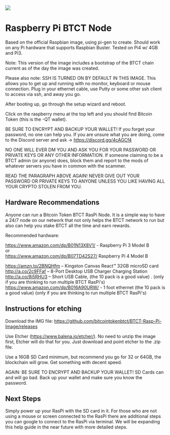 <img src="https://raw.githubusercontent.com/bitcointokenbtct/Official-Images/master/raspinode.jpg">

# Raspberry Pi BTCT Node

Based on the official Raspbian image, using pi-gen to create. Should work on any Pi hardware that supports Raspbian Buster. Tested on Pi4 w/ 4GB and Pi3.

Note: This version of the image includes a bootstrap of the BTCT chain current as of the day the image was created.

Please also note:  SSH IS TURNED ON BY DEFAULT IN THIS IMAGE.  This allows you to get up and running with no monitor, keyboard or mouse connection.  Plug in your ethernet cable, use Putty or some other ssh client to access via ssh, and away you go.

After booting up, go through the setup wizard and reboot.

Click on the raspberry menu at the top left and you should find Bitcoin Token (this is the -QT wallet).

BE SURE TO ENCRYPT AND BACKUP YOUR WALLET! If you forget your password, no one can help you. If you are unsure what you are doing, come to the Discord server and ask -> https://discord.gg/4cAGCf4

NO ONE WILL EVER DM YOU AND ASK YOU FOR YOUR PASSWORD OR PRIVATE KEYS OR ANY OTHER INFORMATION. If someone claiming to be a BTCT admin (or anyone) does, block them and report to the mods of whatever servers you have in common with the scammer.

READ THE PARAGRAPH ABOVE AGAIN! NEVER GIVE OUT YOUR PASSWORD OR PRIVATE KEYS TO ANYONE UNLESS YOU LIKE HAVING ALL YOUR CRYPTO STOLEN FROM YOU.

## Hardware Recommendations

Anyone can run a Bitcoin Token BTCT RasPi Node. It is a simple way to have a 24/7 node on our network that not only helps the BTCT network to run but also can help you stake BTCT all the time and earn rewards.

Recommended hardware:

https://www.amazon.com/dp/B01N13X8V1/ - Raspberry Pi 3 Model B<br>
or<br>
https://www.amazon.com/dp/B07TD42S27/ Raspberry Pi 4 Model B<br>

https://amzn.to/2BNQHfm – Kingston Canvas React™ 32GB microSD card<br>
http://a.co/2c9FFaf – 8-Port Desktop USB Charger Charging Station<br>
http://a.co/8i5RHU3 – Short USB Cable, (the 10 pack is a good value) . (only if you are thinking to run multiple BTCT RasPi's)<br>
https://www.amazon.com/dp/B016A90URW/ - 1 foot ethernet (the 10 pack is a good value) (only if you are thinking to run multiple BTCT RasPi's)

## Instructions for etching

Download the IMG file: https://github.com/bitcointokenbtct/BTCT-Rasp-Pi-Image/releases

Use Etcher (https://www.balena.io/etcher/). No need to unzip the image first, Etcher will do that for you. Just download and point etcher to the .zip file.

Use a 16GB SD Card minimum, but recommend you go for 32 or 64GB, the blockchain will grow. Get something with decent speed.

AGAIN: BE SURE TO ENCRYPT AND BACKUP YOUR WALLET! SD Cards can and will go bad. Back up your wallet and make sure you know the password.

## Next Steps

Simply power up your RasPi with the SD card in it. For those who are not using a mouse or screen connected to the RasPi there are additional steps you can google to connect to the RasPi via terminal. We will be expanding this help guide in the near future with more detailed steps.
